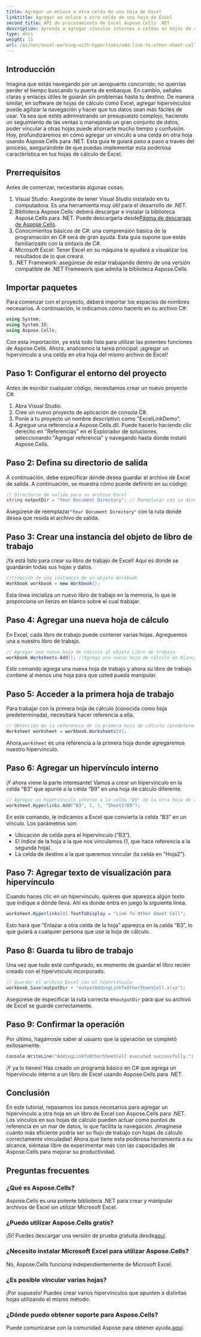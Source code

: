 ```yaml
---
title: Agregar un enlace a otra celda de una hoja de Excel
linktitle: Agregar un enlace a otra celda de una hoja de Excel
second_title: API de procesamiento de Excel Aspose.Cells .NET
description: Aprenda a agregar vínculos internos a celdas en hojas de cálculo de Excel con Aspose.Cells para .NET. Mejore la navegación en sus hojas de cálculo sin esfuerzo.
type: docs
weight: 11
url: /es/net/excel-working-with-hyperlinks/add-link-to-other-sheet-cell/
---
```

## Introducción
Imagina que estás navegando por un aeropuerto concurrido; no querrías perder el tiempo buscando tu puerta de embarque. En cambio, señales claras y enlaces útiles te guiarán sin problemas hasta tu destino. De manera similar, en software de hojas de cálculo como Excel, agregar hipervínculos puede agilizar la navegación y hacer que tus datos sean más fáciles de usar. Ya sea que estés administrando un presupuesto complejo, haciendo un seguimiento de las ventas o manejando un gran conjunto de datos, poder vincular a otras hojas puede ahorrarte mucho tiempo y confusión. Hoy, profundizaremos en cómo agregar un vínculo a una celda en otra hoja usando Aspose.Cells para .NET. Esta guía te guiará paso a paso a través del proceso, asegurándote de que puedas implementar esta poderosa característica en tus hojas de cálculo de Excel.
## Prerrequisitos
Antes de comenzar, necesitarás algunas cosas:
1. Visual Studio: Asegúrate de tener Visual Studio instalado en tu computadora. Es una herramienta muy útil para el desarrollo de .NET.
2. Biblioteca Aspose.Cells: deberá descargar e instalar la biblioteca Aspose.Cells para .NET. Puede descargarla desde[Página de descargas de Aspose Cells](https://releases.aspose.com/cells/net/).
3. Conocimientos básicos de C#: una comprensión básica de la programación en C# será de gran ayuda. Esta guía supone que estás familiarizado con la sintaxis de C#.
4. Microsoft Excel: Tener Excel en su máquina le ayudará a visualizar los resultados de lo que creará.
5. .NET Framework: asegúrese de estar trabajando dentro de una versión compatible de .NET Framework que admita la biblioteca Aspose.Cells.
## Importar paquetes
Para comenzar con el proyecto, deberá importar los espacios de nombres necesarios. A continuación, le indicamos cómo hacerlo en su archivo C#:
```csharp
using System;
using System.IO;
using Aspose.Cells;
```
Con esta importación, ya está todo listo para utilizar las potentes funciones de Aspose.Cells. 
Ahora, analicemos la tarea principal: ¡agregar un hipervínculo a una celda en otra hoja del mismo archivo de Excel! 
## Paso 1: Configurar el entorno del proyecto
Antes de escribir cualquier código, necesitamos crear un nuevo proyecto C#. 
1. Abra Visual Studio.
2. Cree un nuevo proyecto de aplicación de consola C#. 
3. Ponle a tu proyecto un nombre descriptivo como "ExcelLinkDemo".
4. Agregue una referencia a Aspose.Cells.dll. Puede hacerlo haciendo clic derecho en "Referencias" en el Explorador de soluciones, seleccionando "Agregar referencia" y navegando hasta donde instaló Aspose.Cells.
## Paso 2: Defina su directorio de salida
A continuación, debe especificar dónde desea guardar el archivo de Excel de salida. A continuación, se muestra cómo puede definirlo en su código:
```csharp
// Directorio de salida para su archivo Excel
string outputDir = "Your Document Directory"; // Reemplazar con su directorio
```
 Asegúrese de reemplazar`"Your Document Directory"` con la ruta donde desea que resida el archivo de salida.
## Paso 3: Crear una instancia del objeto de libro de trabajo
¡Ya está listo para crear su libro de trabajo de Excel! Aquí es donde se guardarán todas sus hojas y datos.
```csharp
//Creación de una instancia de un objeto Workbook
Workbook workbook = new Workbook();
```
Esta línea inicializa un nuevo libro de trabajo en la memoria, lo que le proporciona un lienzo en blanco sobre el cual trabajar.
## Paso 4: Agregar una nueva hoja de cálculo
En Excel, cada libro de trabajo puede contener varias hojas. Agreguemos una a nuestro libro de trabajo.
```csharp
// Agregar una nueva hoja de cálculo al objeto Libro de trabajo
workbook.Worksheets.Add(); //Agrega una nueva hoja de cálculo en blanco de forma predeterminada
```
Este comando agrega una nueva hoja de trabajo y ahora su libro de trabajo contiene al menos una hoja para que usted pueda manipular.
## Paso 5: Acceder a la primera hoja de trabajo
Para trabajar con la primera hoja de cálculo (conocida como hoja predeterminada), necesitará hacer referencia a ella.
```csharp
// Obtención de la referencia de la primera hoja de cálculo (predeterminada)
Worksheet worksheet = workbook.Worksheets[0];
```
 Ahora,`worksheet` es una referencia a la primera hoja donde agregaremos nuestro hipervínculo.
## Paso 6: Agregar un hipervínculo interno
¡Y ahora viene la parte interesante! Vamos a crear un hipervínculo en la celda “B3” que apunte a la celda “B9” en una hoja de cálculo diferente.
```csharp
// Agregar un hipervínculo interno a la celda "B9" de la otra hoja de cálculo "Hoja2"
worksheet.Hyperlinks.Add("B3", 1, 1, "Sheet2!B9");
```
En este comando, le indicamos a Excel que convierta la celda “B3” en un vínculo. Los parámetros son:
- Ubicación de celda para el hipervínculo (“B3”).
- El índice de la hoja a la que nos vinculamos (1, que hace referencia a la segunda hoja).
- La celda de destino a la que queremos vincular (la celda en "Hoja2").
## Paso 7: Agregar texto de visualización para hipervínculo
Cuando haces clic en un hipervínculo, quieres que aparezca algún texto que indique a dónde lleva. Ahí es donde entra en juego la siguiente línea.
```csharp
worksheet.Hyperlinks[0].TextToDisplay = "Link To Other Sheet Cell";
```
Esto hará que “Enlazar a otra celda de la hoja” aparezca en la celda “B3”, lo que guiará a cualquier persona que use la hoja de cálculo.
## Paso 8: Guarda tu libro de trabajo
Una vez que todo esté configurado, es momento de guardar el libro recién creado con el hipervínculo incorporado.
```csharp
// Guardar el archivo Excel con el hipervínculo
workbook.Save(outputDir + "outputAddingLinkToOtherSheetCell.xlsx");
```
 Asegúrese de especificar la ruta correcta en`outputDir` para que su archivo de Excel se guarde correctamente.
## Paso 9: Confirmar la operación
Por último, hagámosle saber al usuario que la operación se completó exitosamente.
```csharp
Console.WriteLine("AddingLinkToOtherSheetCell executed successfully.");
```
¡Y ya lo tienes! Has creado un programa básico en C# que agrega un hipervínculo interno a un libro de Excel usando Aspose.Cells para .NET.
## Conclusión
En este tutorial, repasamos los pasos necesarios para agregar un hipervínculo a otra hoja en un libro de Excel con Aspose.Cells para .NET. Los vínculos en sus hojas de cálculo pueden actuar como puntos de referencia en un mar de datos, lo que facilita la navegación. ¡Imagínese cuánto más eficiente podría ser su flujo de trabajo con hojas de cálculo correctamente vinculadas! Ahora que tiene esta poderosa herramienta a su alcance, siéntase libre de experimentar más con las capacidades de Aspose.Cells para mejorar su productividad.
## Preguntas frecuentes
### ¿Qué es Aspose.Cells?  
Aspose.Cells es una potente biblioteca .NET para crear y manipular archivos de Excel sin utilizar Microsoft Excel.
### ¿Puedo utilizar Aspose.Cells gratis?  
 ¡Sí! Puedes descargar una versión de prueba gratuita desde[aquí](https://releases.aspose.com/).
### ¿Necesito instalar Microsoft Excel para utilizar Aspose.Cells?  
No, Aspose.Cells funciona independientemente de Microsoft Excel.
### ¿Es posible vincular varias hojas?  
¡Por supuesto! Puedes crear varios hipervínculos que apunten a distintas hojas utilizando el mismo método.
### ¿Dónde puedo obtener soporte para Aspose.Cells?  
 Puede comunicarse con la comunidad Aspose para obtener ayuda.[aquí](https://forum.aspose.com/c/cells/9).